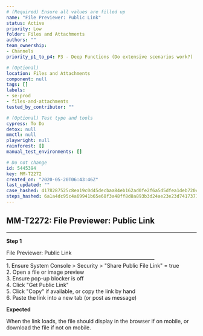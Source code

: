 ```yaml
---
# (Required) Ensure all values are filled up
name: "File Previewer: Public Link"
status: Active
priority: Low
folder: Files and Attachments
authors: ""
team_ownership: 
- Channels
priority_p1_to_p4: P3 - Deep Functions (Do extensive scenarios work?)

# (Optional)
location: Files and Attachments
component: null
tags: []
labels: 
- se-prod
- files-and-attachments
tested_by_contributor: ""

# (Optional) Test type and tools
cypress: To Do
detox: null
mmctl: null
playwright: null
rainforest: []
manual_test_environments: []

# Do not change
id: 5445394
key: MM-T2272
created_on: "2020-05-20T06:43:46Z"
last_updated: ""
case_hashed: 4178287525c8ea19c0d45decbaa84eb162ad0fe2f6a5d5dfea1deb720c7ec4b0ce831c59d7e30b4659f77e4ca90958b2
steps_hashed: 6a1a4dc95c4a69941b65e68f3a48ff8d8a893b3d24ae23e23d741737114cc59a3c9714c315e4ac9d555257ef03cf77cf
---
```


<!-- (Auto-generated) Based on frontmatter's "key" and "name" -->

## MM-T2272: File Previewer: Public Link

---

**Step 1**

File Previewer: Public Link\
————————————————————————————\
1\. Ensure System Console > Security > "Share Public File Link" = true\
2\. Open a file or image preview\
3\. Ensure pop-up blocker is off\
4\. Click "Get Public Link"\
5\. Click "Copy" if available, or copy the link by hand\
6\. Paste the link into a new tab (or post as message)

**Expected**

When the link loads, the file should display in the browser if on mobile, or download the file if not on mobile.

